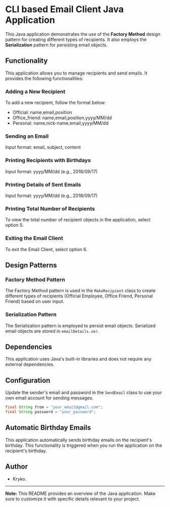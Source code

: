 # CLI based Email Client Java Application

This Java application demonstrates the use of the **Factory Method** design pattern for creating different types of recipients. It also employs the **Serialization** pattern for persisting email objects.

## Functionality

This application allows you to manage recipients and send emails. It provides the following functionalities:

### Adding a New Recipient

To add a new recipient, follow the format below:

- Official: name,email,position
- Office_friend: name,email,position,yyyy/MM/dd
- Personal: name,nick-name,email,yyyy/MM/dd

### Sending an Email

Input format: email, subject, content

### Printing Recipients with Birthdays

Input format: yyyy/MM/dd (e.g., 2018/09/17)

### Printing Details of Sent Emails

Input format: yyyy/MM/dd (e.g., 2018/09/17)

### Printing Total Number of Recipients

To view the total number of recipient objects in the application, select option 5.

### Exiting the Email Client

To exit the Email Client, select option 6.

## Design Patterns

### Factory Method Pattern

The Factory Method pattern is used in the `MakeRecipient` class to create different types of recipients (Official Employee, Office Friend, Personal Friend) based on user input.

### Serialization Pattern

The Serialization pattern is employed to persist email objects. Serialized email objects are stored in `emailDetails.ser`.

## Dependencies

This application uses Java's built-in libraries and does not require any external dependencies.

## Configuration

Update the sender's email and password in the `SendEmail` class to use your own email account for sending messages.

```java
final String from = "your_email@gmail.com";
final String password = "your_password";
```

## Automatic Birthday Emails

This application automatically sends birthday emails on the recipient's birthday. This functionality is triggered when you run the application on the recipient's birthday.

## Author

- Kryko.

---

**Note:** This README provides an overview of the Java application. Make sure to customize it with specific details relevant to your project.
